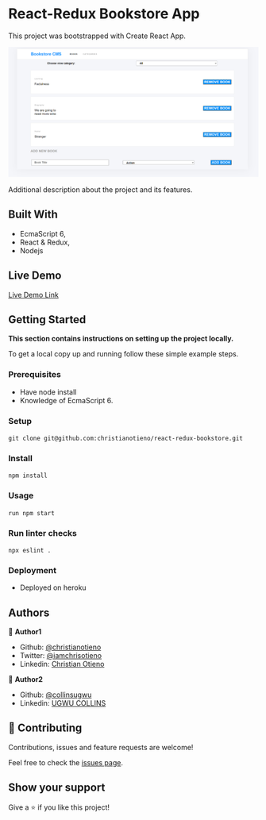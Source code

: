 # React-Redux Bookstore App

This project was bootstrapped with Create React App.

![screenshot](./public/screenshot.png)

Additional description about the project and its features.

## Built With

- EcmaScript 6,
- React & Redux,
- Nodejs

## Live Demo

[Live Demo Link](https://blooming-beach-82800.herokuapp.com/)


## Getting Started

**This section contains instructions on setting up the project locally.**

To get a local copy up and running follow these simple example steps.

### Prerequisites

- Have node install
- Knowledge of EcmaScript 6.

### Setup

```
git clone git@github.com:christianotieno/react-redux-bookstore.git
```

### Install

```
npm install
```

### Usage

```
run npm start
```

### Run linter checks

```
npx eslint .
```

### Deployment

- Deployed on heroku


## Authors

👤 **Author1**

- Github: [@christianotieno](https://github.com/christianotieno)
- Twitter: [@iamchrisotieno](https://twitter.com/iamchrisotieno)
- Linkedin: [Christian Otieno](https://www.linkedin.com/in/christianotieno/)

👤 **Author2**

- Github: [@collinsugwu](https://github.com/collinsugwu)
- Linkedin: [UGWU COLLINS](https://www.linkedin.com/in/collins-ugwu-25896414a/)

## 🤝 Contributing

Contributions, issues and feature requests are welcome!

Feel free to check the [issues page](https://github.com/christianotieno/react-redux-bookstore/issues).

## Show your support

Give a ⭐️ if you like this project!
